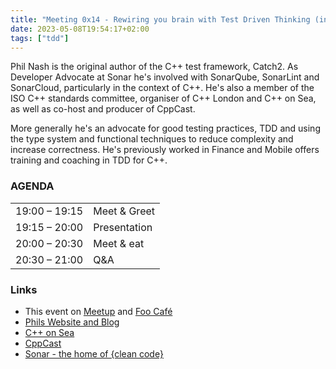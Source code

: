 ```yaml
---
title: "Meeting 0x14 - Rewiring you brain with Test Driven Thinking (in C++)"
date: 2023-05-08T19:54:17+02:00
tags: ["tdd"]
---
```


Phil Nash is the original author of the C++ test framework, Catch2.
As Developer Advocate at Sonar he's involved with SonarQube, SonarLint and SonarCloud,
particularly in the context of C++. He's also a member of the ISO C++ standards committee,
organiser of C++ London and C++ on Sea, as well as co-host and producer of CppCast.

More generally he's an advocate for good testing practices, TDD and using the type system and functional
techniques to reduce complexity and increase correctness. He's previously worked in
Finance and Mobile offers training and coaching in TDD for C++.

### AGENDA

|               |              |
|---------------|--------------|
| 19:00 – 19:15 | Meet & Greet |
| 19:15 – 20:00 | Presentation |
| 20:00 – 20:30 | Meet & eat   |
| 20:30 – 21:00 | Q&A          |

### Links
* This event on [Meetup](https://www.meetup.com/malmocpp/events/293152492/) and [Foo Café](https://foocafe.org/event/rewiring-you-brain-test-driven-thinking-c)
* [Phils Website and Blog](https://levelofindirection.com)
* [C++ on Sea](https://cpponsea.uk)
* [CppCast](https://cppcast.com)
* [Sonar - the home of {clean code}](https://www.sonarsource.com)
